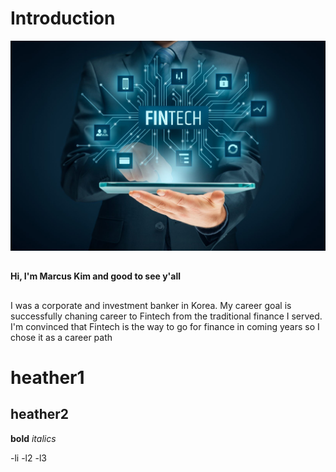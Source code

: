 # Introduction #
![Fintech](https://github.com/coolwonny/demo/blob/master/fintech.jpg)
##
**Hi, I'm Marcus Kim and good to see y'all**
##
I was a corporate and investment banker in Korea.
My career goal is successfully chaning career to Fintech from the traditional finance I served.
I'm convinced that Fintech is the way to go for finance in coming years so I chose it as a career path 

# heather1
## heather2
**bold**
*italics*

-li
  -l2
    -l3
    

    
